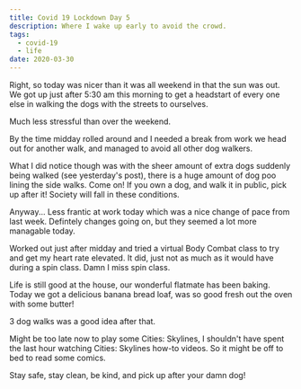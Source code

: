 ```yaml
---
title: Covid 19 Lockdown Day 5
description: Where I wake up early to avoid the crowd.
tags:
  - covid-19
  - life
date: 2020-03-30
---
```



Right, so today was nicer than it was all weekend in that the sun was out. We got up just after 5:30 am this morning to get a headstart of every one else in walking the dogs with the streets to ourselves. 

Much less stressful than over the weekend.

By the time midday rolled around and I needed a break from work we head out for another walk, and managed to avoid all other dog walkers. 

What I did notice though was with the sheer amount of extra dogs suddenly being walked (see yesterday's post), there is a huge amount of dog poo lining the side walks. Come on! If you own a dog, and walk it in public, pick up after it! Society will fall in these conditions.

Anyway... Less frantic at work today which was a nice change of pace from last week. Defintely changes going on, but they seemed a lot more managable today. 

Worked out just after midday and tried a virtual Body Combat class to try and get my heart rate elevated. It did, just not as much as it would have during a spin class. Damn I miss spin class.

Life is still good at the house, our wonderful flatmate has been baking. Today we got a delicious banana bread loaf, was so good fresh out the oven with some butter! 

3 dog walks was a good idea after that. 

Might be too late now to play some Cities: Skylines, I shouldn't have spent the last hour watching Cities: Skylines how-to videos. So it might be off to bed to read some comics.

Stay safe, stay clean, be kind, and pick up after your damn dog!